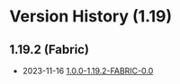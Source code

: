 # Version History (1.19)

## 1.19.2 (Fabric)

- 2023-11-16 [1.0.0-1.19.2-FABRIC-0.0](1.0.0-1.19.2-FABRIC-0.0.md)